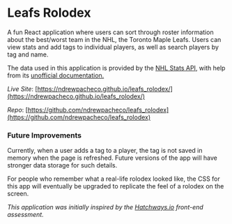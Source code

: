# Leafs Rolodex

A fun React application where users can sort through roster information about the best/worst team in the NHL, the Toronto Maple Leafs. Users can view stats and add tags to individual players, as well as search players by tag and name.


The data used in this application is provided by the [NHL Stats API](https://statsapi.web.nhl.com/api/v1/teams/), with help from its [unofficial documentation.](https://gitlab.com/dword4/nhlapi)


*Live Site*: [https://ndrewpacheco.github.io/leafs_rolodex/](https://ndrewpacheco.github.io/leafs_rolodex/)

*Repo*: [https://github.com/ndrewpacheco/leafs_rolodex](https://github.com/ndrewpacheco/leafs_rolodex)


### Future Improvements


Currently, when a user adds a tag to a player, the tag is not saved in memory when the page is refreshed. Future versions of the app will have stronger data storage for such details.


For people who remember what a real-life rolodex looked like, the CSS for this app will eventually be upgraded to replicate the feel of a rolodex on the screen. 


*This application was initially inspired by the [Hatchways.io](https://www.hatchways.io/) 
front-end assessment.*
